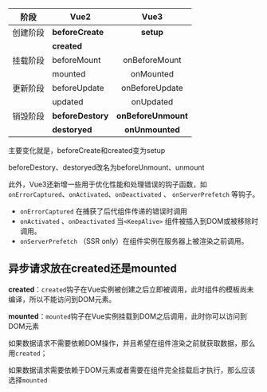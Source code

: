 
|  阶段  | Vue2             |      Vue3       |
| :--: | ---------------- | :-------------: |
| 创建阶段 | **beforeCreate** |    **setup**    |
|      | **created**      |                 |
| 挂载阶段 | beforeMount      |  onBeforeMount  |
|      | mounted          |    onMounted    |
| 更新阶段 | beforeUpdate     | onBeforeUpdate  |
|      | updated          |    onUpdated    |
| 销毁阶段 | **beforeDestory**    | **onBeforeUnmount** |
|      | **destoryed**        |   **onUnmounted**   |

主要变化就是，beforeCreate和created变为setup

beforeDestory、destoryed改名为beforeUnmount、unmount

此外，Vue3还新增一些用于优化性能和处理错误的钩子函数，如 `onErrorCaptured`、`onActivated`、`onDeactivated` 、 `onServerPrefetch` 等钩子。
- `onErrorCaptured` 在捕获了后代组件传递的错误时调用
- `onActivated` 、`onDeactivated` 当`<KeepAlive>` 组件被插入到DOM或被移除时调用。
- `onServerPrefetch` （SSR only）在组件实例在服务器上被渲染之前调用。


## 异步请求放在created还是mounted

**created**：`created`钩子在Vue实例被创建之后立即被调用，此时组件的模板尚未编译，所以不能访问到DOM元素。

**mounted**：`mounted`钩子在Vue实例挂载到DOM之后调用，此时你可以访问到DOM元素

如果数据请求不需要依赖DOM操作，并且希望在组件渲染之前就获取数据，那么用`created`；

如果数据请求需要依赖于DOM元素或者需要在组件完全挂载后才执行，那么应该选择`mounted`